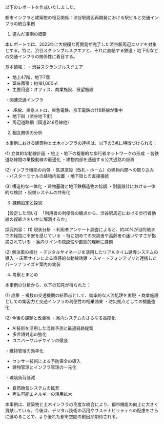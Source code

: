 以下のレポートを作成いたしました。

都市インフラと建築物の相互関係：渋谷駅周辺再開発における駅ビルと交通インフラの統合事例

1. 選んだ事例の概要

本レポートでは、2023年に大規模な再開発が完了した渋谷駅周辺エリアを対象とする。特に、渋谷スクランブルスクエアと、それに直結する鉄道・地下街などの交通インフラの関係性に着目する。

基本情報：
・渋谷スクランブルスクエア
 - 地上47階、地下7階
 - 延床面積：約181,000㎡
 - 主要用途：オフィス、商業施設、展望施設

・関連交通インフラ
 - JR線、東京メトロ、東急電鉄、京王電鉄の計8路線が集中
 - 地下街（渋谷地下街）
 - 周辺道路網（国道246号線他）

2. 相互関係の分析

本事例における建築物と土木インフラの連携は、以下の3点に特徴づけられる：

(1) 立体的な動線計画
・地上・地下の複層的な歩行者ネットワークの形成
・各鉄道路線間の乗換動線の最適化
・建物内部を通過する公共通路の設置

(2) インフラ機能の内包
・鉄道施設（改札・ホーム）の建物内部への取り込み
・バスターミナルの建物内設置
・地下街との直接接続

(3) 構造的な一体化
・建物基礎と地下鉄構造物の協調
・耐震設計における一体的な検討
・設備システムの共有化

3. 課題設定と探究

【設定した問い】
「利用者の利便性の観点から、渋谷駅周辺における歩行者動線の複雑さをいかに解消するか」

探究内容：
(1) 現状分析
・利用者アンケート調査によると、約40%が目的地までの経路に不安を感じている
・特に初めての来訪者や高齢者の迷いやすさが指摘されている
・案内サインの視認性や直感的理解に課題

(2) 解決策の検討
・デジタルサイネージを活用したリアルタイム誘導システムの導入
・床面サインによる直感的な動線誘導
・スマートフォンアプリと連携したパーソナライズド案内の実装

4. 考察とまとめ

本事例の分析から、以下の知見が得られた：

(1) 成果
・複数の交通機関の結節点として、効率的な人流処理を実現
・商業施設としての集客力と交通インフラの利便性の相乗効果
・防災拠点としての機能強化

(2) 今後の課題と改善案
・案内システムのさらなる高度化
 - AI技術を活用した混雑予測と最適経路提案
 - 多言語対応の強化
 - ユニバーサルデザインの徹底

・維持管理の効率化
 - センサー技術による予防保全の導入
 - 建物管理とインフラ管理の一元化

・環境負荷低減
 - 自然換気システムの拡充
 - 再生可能エネルギーの活用拡大

本事例は、建築物と土木インフラの高度な統合により、都市機能の向上に大きく貢献している。今後は、デジタル技術の活用やサステナビリティへの配慮をさらに進めることで、より優れた都市空間の創出が期待される。